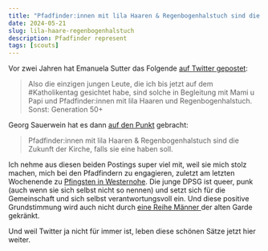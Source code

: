```yaml
---
title: "Pfadfinder:innen mit lila Haaren & Regenbogenhalstuch sind die Zukunft der Kirche, falls sie eine haben soll."
date: 2024-05-21
slug: lila-haare-regenbogenhalstuch
description: Pfadfinder represent
tags: [scouts]
---
```


Vor zwei Jahren hat Emanuela Sutter das Folgende [auf Twitter gepostet](https://x.com/EmanuelaSutter/status/1529737999759642626):

> Also die einzigen jungen Leute, die ich bis jetzt auf dem #Katholikentag gesichtet habe, sind solche in Begleitung mit Mami u Papi und Pfadfinder:innen mit lila Haaren und Regenbogenhalstuch. Sonst: Generation 50+

Georg Sauerwein hat es dann [auf den Punkt](https://x.com/GeorgSauerwein/status/1541717430057275395) gebracht:

> Pfadfinder:innen mit lila Haaren & Regenbogenhalstuch sind die Zukunft der Kirche, falls sie eine haben soll.

Ich nehme aus diesen beiden Postings super viel mit, weil sie mich stolz machen, mich bei den Pfadfindern zu engagieren, zuletzt am letzten Wochenende zu [Pfingsten in Westernohe](https://dpsg.de/de/pfingsten).
Die junge DPSG ist queer, punk (auch wenn sie sich selbst nicht so nennen) und setzt sich für die Gemeinschaft und sich selbst verantwortungsvoll ein.
Und diese positive Grundstimmung wird auch nicht durch [eine Reihe Männer ](https://www.katholisch.de/artikel/52921-ablehnung-von-pfadfinder-kandidatin-pfeffer-traurig-und-erschrocken) der alten Garde gekränkt.

Und weil Twitter ja nicht für immer ist, leben diese schönen Sätze jetzt hier weiter.
